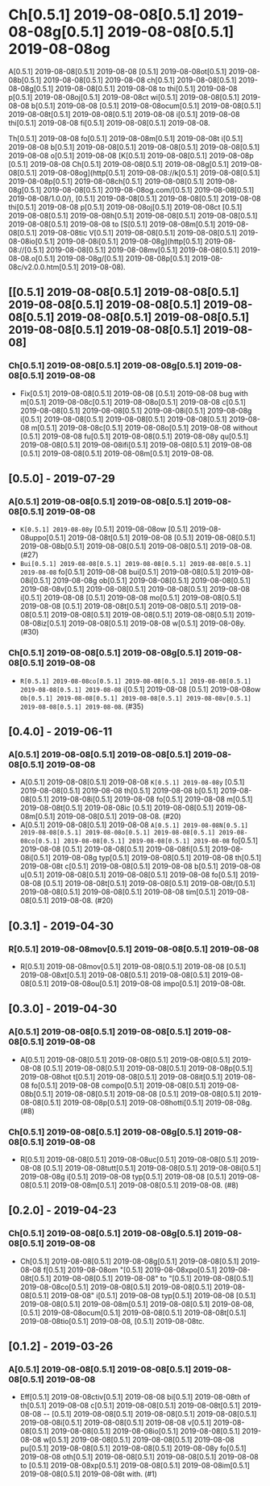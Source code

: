 # Ch[0.5.1] 2019-08-08[0.5.1] 2019-08-08g[0.5.1] 2019-08-08[0.5.1] 2019-08-08og
A[0.5.1] 2019-08-08[0.5.1] 2019-08-08 [0.5.1] 2019-08-08ot[0.5.1] 2019-08-08b[0.5.1] 2019-08-08[0.5.1] 2019-08-08 ch[0.5.1] 2019-08-08[0.5.1] 2019-08-08g[0.5.1] 2019-08-08[0.5.1] 2019-08-08 to thi[0.5.1] 2019-08-08 p[0.5.1] 2019-08-08oj[0.5.1] 2019-08-08ct wi[0.5.1] 2019-08-08[0.5.1] 2019-08-08 b[0.5.1] 2019-08-08 [0.5.1] 2019-08-08ocum[0.5.1] 2019-08-08[0.5.1] 2019-08-08t[0.5.1] 2019-08-08[0.5.1] 2019-08-08 i[0.5.1] 2019-08-08 thi[0.5.1] 2019-08-08 fi[0.5.1] 2019-08-08[0.5.1] 2019-08-08.

Th[0.5.1] 2019-08-08 fo[0.5.1] 2019-08-08m[0.5.1] 2019-08-08t i[0.5.1] 2019-08-08 b[0.5.1] 2019-08-08[0.5.1] 2019-08-08[0.5.1] 2019-08-08[0.5.1] 2019-08-08 o[0.5.1] 2019-08-08 [K[0.5.1] 2019-08-08[0.5.1] 2019-08-08p [0.5.1] 2019-08-08 Ch[0.5.1] 2019-08-08[0.5.1] 2019-08-08g[0.5.1] 2019-08-08[0.5.1] 2019-08-08og](http[0.5.1] 2019-08-08://k[0.5.1] 2019-08-08[0.5.1] 2019-08-08p[0.5.1] 2019-08-08ch[0.5.1] 2019-08-08[0.5.1] 2019-08-08g[0.5.1] 2019-08-08[0.5.1] 2019-08-08og.com/[0.5.1] 2019-08-08[0.5.1] 2019-08-08/1.0.0/),
[0.5.1] 2019-08-08[0.5.1] 2019-08-08[0.5.1] 2019-08-08 thi[0.5.1] 2019-08-08 p[0.5.1] 2019-08-08oj[0.5.1] 2019-08-08ct [0.5.1] 2019-08-08[0.5.1] 2019-08-08h[0.5.1] 2019-08-08[0.5.1] 2019-08-08[0.5.1] 2019-08-08[0.5.1] 2019-08-08 to [S[0.5.1] 2019-08-08m[0.5.1] 2019-08-08[0.5.1] 2019-08-08tic V[0.5.1] 2019-08-08[0.5.1] 2019-08-08[0.5.1] 2019-08-08io[0.5.1] 2019-08-08i[0.5.1] 2019-08-08g](http[0.5.1] 2019-08-08://[0.5.1] 2019-08-08[0.5.1] 2019-08-08mv[0.5.1] 2019-08-08[0.5.1] 2019-08-08.o[0.5.1] 2019-08-08g/[0.5.1] 2019-08-08p[0.5.1] 2019-08-08c/v2.0.0.htm[0.5.1] 2019-08-08).

## [[0.5.1] 2019-08-08[0.5.1] 2019-08-08[0.5.1] 2019-08-08[0.5.1] 2019-08-08[0.5.1] 2019-08-08[0.5.1] 2019-08-08[0.5.1] 2019-08-08[0.5.1] 2019-08-08[0.5.1] 2019-08-08[0.5.1] 2019-08-08]
### Ch[0.5.1] 2019-08-08[0.5.1] 2019-08-08g[0.5.1] 2019-08-08[0.5.1] 2019-08-08
- Fix[0.5.1] 2019-08-08[0.5.1] 2019-08-08 [0.5.1] 2019-08-08 bug with m[0.5.1] 2019-08-08c[0.5.1] 2019-08-08o[0.5.1] 2019-08-08 c[0.5.1] 2019-08-08[0.5.1] 2019-08-08[0.5.1] 2019-08-08i[0.5.1] 2019-08-08g i[0.5.1] 2019-08-08[0.5.1] 2019-08-08[0.5.1] 2019-08-08[0.5.1] 2019-08-08 m[0.5.1] 2019-08-08c[0.5.1] 2019-08-08o[0.5.1] 2019-08-08 without [0.5.1] 2019-08-08 fu[0.5.1] 2019-08-08[0.5.1] 2019-08-08y qu[0.5.1] 2019-08-08[0.5.1] 2019-08-08ifi[0.5.1] 2019-08-08[0.5.1] 2019-08-08 [0.5.1] 2019-08-08[0.5.1] 2019-08-08m[0.5.1] 2019-08-08.

## [0.5.0] - 2019-07-29
### A[0.5.1] 2019-08-08[0.5.1] 2019-08-08[0.5.1] 2019-08-08[0.5.1] 2019-08-08
- `K[0.5.1] 2019-08-08y` [0.5.1] 2019-08-08ow [0.5.1] 2019-08-08uppo[0.5.1] 2019-08-08t[0.5.1] 2019-08-08 [0.5.1] 2019-08-08[0.5.1] 2019-08-08b[0.5.1] 2019-08-08[0.5.1] 2019-08-08[0.5.1] 2019-08-08. (#27)
- `Bui[0.5.1] 2019-08-08[0.5.1] 2019-08-08[0.5.1] 2019-08-08[0.5.1] 2019-08-08` fo[0.5.1] 2019-08-08 bui[0.5.1] 2019-08-08[0.5.1] 2019-08-08i[0.5.1] 2019-08-08g ob[0.5.1] 2019-08-08[0.5.1] 2019-08-08[0.5.1] 2019-08-08v[0.5.1] 2019-08-08[0.5.1] 2019-08-08[0.5.1] 2019-08-08 i[0.5.1] 2019-08-08 [0.5.1] 2019-08-08 mo[0.5.1] 2019-08-08[0.5.1] 2019-08-08 [0.5.1] 2019-08-08t[0.5.1] 2019-08-08[0.5.1] 2019-08-08[0.5.1] 2019-08-08[0.5.1] 2019-08-08[0.5.1] 2019-08-08[0.5.1] 2019-08-08iz[0.5.1] 2019-08-08[0.5.1] 2019-08-08 w[0.5.1] 2019-08-08y. (#30)

### Ch[0.5.1] 2019-08-08[0.5.1] 2019-08-08g[0.5.1] 2019-08-08[0.5.1] 2019-08-08
- `R[0.5.1] 2019-08-08co[0.5.1] 2019-08-08[0.5.1] 2019-08-08[0.5.1] 2019-08-08[0.5.1] 2019-08-08` i[0.5.1] 2019-08-08 [0.5.1] 2019-08-08ow `Ob[0.5.1] 2019-08-08[0.5.1] 2019-08-08[0.5.1] 2019-08-08v[0.5.1] 2019-08-08[0.5.1] 2019-08-08`. (#35)

## [0.4.0] - 2019-06-11
### A[0.5.1] 2019-08-08[0.5.1] 2019-08-08[0.5.1] 2019-08-08[0.5.1] 2019-08-08
- A[0.5.1] 2019-08-08[0.5.1] 2019-08-08 `K[0.5.1] 2019-08-08y` [0.5.1] 2019-08-08[0.5.1] 2019-08-08 th[0.5.1] 2019-08-08 b[0.5.1] 2019-08-08[0.5.1] 2019-08-08i[0.5.1] 2019-08-08 fo[0.5.1] 2019-08-08 m[0.5.1] 2019-08-08t[0.5.1] 2019-08-08ic [0.5.1] 2019-08-08[0.5.1] 2019-08-08m[0.5.1] 2019-08-08[0.5.1] 2019-08-08. (#20)
- A[0.5.1] 2019-08-08[0.5.1] 2019-08-08 `A[0.5.1] 2019-08-08N[0.5.1] 2019-08-08[0.5.1] 2019-08-08o[0.5.1] 2019-08-08[0.5.1] 2019-08-08co[0.5.1] 2019-08-08[0.5.1] 2019-08-08[0.5.1] 2019-08-08` fo[0.5.1] 2019-08-08 [0.5.1] 2019-08-08[0.5.1] 2019-08-08fi[0.5.1] 2019-08-08i[0.5.1] 2019-08-08g typ[0.5.1] 2019-08-08[0.5.1] 2019-08-08 th[0.5.1] 2019-08-08t c[0.5.1] 2019-08-08[0.5.1] 2019-08-08 b[0.5.1] 2019-08-08 u[0.5.1] 2019-08-08[0.5.1] 2019-08-08[0.5.1] 2019-08-08 fo[0.5.1] 2019-08-08 [0.5.1] 2019-08-08t[0.5.1] 2019-08-08[0.5.1] 2019-08-08t/[0.5.1] 2019-08-08[0.5.1] 2019-08-08[0.5.1] 2019-08-08 tim[0.5.1] 2019-08-08[0.5.1] 2019-08-08. (#20)

## [0.3.1] - 2019-04-30
### R[0.5.1] 2019-08-08mov[0.5.1] 2019-08-08[0.5.1] 2019-08-08
- R[0.5.1] 2019-08-08mov[0.5.1] 2019-08-08[0.5.1] 2019-08-08 [0.5.1] 2019-08-08xt[0.5.1] 2019-08-08[0.5.1] 2019-08-08[0.5.1] 2019-08-08[0.5.1] 2019-08-08ou[0.5.1] 2019-08-08 impo[0.5.1] 2019-08-08t.

## [0.3.0] - 2019-04-30
### A[0.5.1] 2019-08-08[0.5.1] 2019-08-08[0.5.1] 2019-08-08[0.5.1] 2019-08-08
- A[0.5.1] 2019-08-08[0.5.1] 2019-08-08[0.5.1] 2019-08-08[0.5.1] 2019-08-08 [0.5.1] 2019-08-08[0.5.1] 2019-08-08[0.5.1] 2019-08-08p[0.5.1] 2019-08-08hot t[0.5.1] 2019-08-08[0.5.1] 2019-08-08it[0.5.1] 2019-08-08 fo[0.5.1] 2019-08-08 compo[0.5.1] 2019-08-08[0.5.1] 2019-08-08b[0.5.1] 2019-08-08[0.5.1] 2019-08-08 [0.5.1] 2019-08-08[0.5.1] 2019-08-08[0.5.1] 2019-08-08p[0.5.1] 2019-08-08hotti[0.5.1] 2019-08-08g. (#8)

### Ch[0.5.1] 2019-08-08[0.5.1] 2019-08-08g[0.5.1] 2019-08-08[0.5.1] 2019-08-08
- R[0.5.1] 2019-08-08[0.5.1] 2019-08-08uc[0.5.1] 2019-08-08[0.5.1] 2019-08-08 [0.5.1] 2019-08-08tutt[0.5.1] 2019-08-08[0.5.1] 2019-08-08i[0.5.1] 2019-08-08g i[0.5.1] 2019-08-08 typ[0.5.1] 2019-08-08 [0.5.1] 2019-08-08[0.5.1] 2019-08-08m[0.5.1] 2019-08-08[0.5.1] 2019-08-08. (#8)

## [0.2.0] - 2019-04-23
### Ch[0.5.1] 2019-08-08[0.5.1] 2019-08-08g[0.5.1] 2019-08-08[0.5.1] 2019-08-08
- Ch[0.5.1] 2019-08-08[0.5.1] 2019-08-08g[0.5.1] 2019-08-08[0.5.1] 2019-08-08 f[0.5.1] 2019-08-08om "[0.5.1] 2019-08-08xpo[0.5.1] 2019-08-08t[0.5.1] 2019-08-08[0.5.1] 2019-08-08" to "[0.5.1] 2019-08-08[0.5.1] 2019-08-08co[0.5.1] 2019-08-08[0.5.1] 2019-08-08[0.5.1] 2019-08-08[0.5.1] 2019-08-08" i[0.5.1] 2019-08-08 typ[0.5.1] 2019-08-08 [0.5.1] 2019-08-08[0.5.1] 2019-08-08m[0.5.1] 2019-08-08[0.5.1] 2019-08-08, [0.5.1] 2019-08-08ocum[0.5.1] 2019-08-08[0.5.1] 2019-08-08t[0.5.1] 2019-08-08tio[0.5.1] 2019-08-08, [0.5.1] 2019-08-08tc.

## [0.1.2] - 2019-03-26
### A[0.5.1] 2019-08-08[0.5.1] 2019-08-08[0.5.1] 2019-08-08[0.5.1] 2019-08-08
- Eff[0.5.1] 2019-08-08ctiv[0.5.1] 2019-08-08 bi[0.5.1] 2019-08-08th of th[0.5.1] 2019-08-08 c[0.5.1] 2019-08-08[0.5.1] 2019-08-08t[0.5.1] 2019-08-08 -- [0.5.1] 2019-08-08[0.5.1] 2019-08-08[0.5.1] 2019-08-08[0.5.1] 2019-08-08i[0.5.1] 2019-08-08[0.5.1] 2019-08-08 v[0.5.1] 2019-08-08[0.5.1] 2019-08-08[0.5.1] 2019-08-08io[0.5.1] 2019-08-08[0.5.1] 2019-08-08 w[0.5.1] 2019-08-08[0.5.1] 2019-08-08[0.5.1] 2019-08-08 pu[0.5.1] 2019-08-08[0.5.1] 2019-08-08[0.5.1] 2019-08-08y fo[0.5.1] 2019-08-08 oth[0.5.1] 2019-08-08[0.5.1] 2019-08-08[0.5.1] 2019-08-08 to [0.5.1] 2019-08-08xp[0.5.1] 2019-08-08[0.5.1] 2019-08-08im[0.5.1] 2019-08-08[0.5.1] 2019-08-08t with. (#1)
